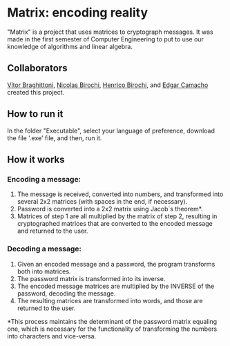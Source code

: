 # Matrix: encoding reality

"Matrix" is a project that uses matrices to cryptograph messages.
It was made in the first semester of Computer Engineering to put to use our knowledge of algorithms and linear algebra.

## Collaborators

[Vítor Braghittoni](https://github.com/VBraghittoni), [Nicolas Birochi](https://github.com/nicholasbirochi), [Henrico Birochi](https://github.com/henricobirochi), and [Edgar Camacho](https://github.com/Edgarcsr) created this project.

## How to run it

In the folder "Executable", select your language of preference, download the file '.exe' file, and then, run it.

## How it works

### Encoding a message:
1. The message is received, converted into numbers, and transformed into several 2x2 matrices (with spaces in the end, if necessary).
2. Password is converted into a 2x2 matrix using Jacob´s theorem*.
3. Matrices of step 1 are all multiplied by the matrix of step 2, resulting in cryptographed matrices that are converted to the encoded message and returned to the user.

### Decoding a message:
1. Given an encoded message and a password, the program transforms both into matrices.
2. The password matrix is transformed into its inverse.
3. The encoded message matrices are multiplied by the INVERSE of the password, decoding the message.
4. The resulting matrices are transformed into words, and those are returned to the user.

*This process maintains the determinant of the password matrix equaling one, which is necessary for the functionality of transforming the numbers into characters and vice-versa.
